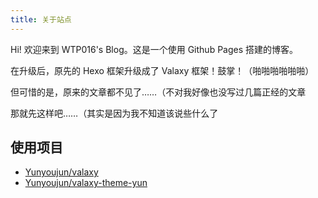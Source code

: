 ```yaml
---
title: 关于站点
---
```


Hi! 欢迎来到 WTP016's Blog。这是一个使用 Github Pages 搭建的博客。

在升级后，原先的 Hexo 框架升级成了 Valaxy 框架！鼓掌！（啪啪啪啪啪啪）

但可惜的是，原来的文章都不见了……（不对我好像也没写过几篇正经的文章

那就先这样吧……（其实是因为我不知道该说些什么了

## 使用项目

- [Yunyoujun/valaxy](https://github.com/YunYouJun/Valaxy)
- [Yunyoujun/valaxy-theme-yun](https://github.com/YunYouJun/valaxy/tree/main/packages/valaxy-theme-yun)
